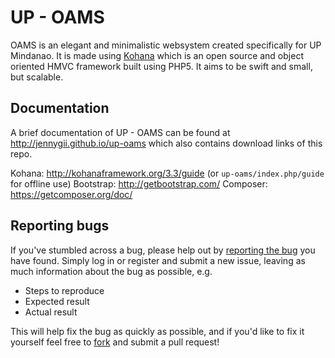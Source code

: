 # UP - OAMS

OAMS is an elegant and minimalistic websystem created specifically for UP Mindanao. It is made using [Kohana](http://kohanaframework.org/) which is an open source and object oriented HMVC framework built using PHP5. It aims to be swift and small, but scalable.

## Documentation
A brief documentation of UP - OAMS can be found at <http://jennygii.github.io/up-oams> which also contains download links of this repo.

Kohana: <http://kohanaframework.org/3.3/guide> (or `up-oams/index.php/guide` for offline use)
Bootstrap: <http://getbootstrap.com/>
Composer: <https://getcomposer.org/doc/>

## Reporting bugs
If you've stumbled across a bug, please help out by [reporting the bug](https://github.com/jennygii/up-oams/issues) you have found. Simply log in or register and submit a new issue, leaving as much information about the bug as possible, e.g.

* Steps to reproduce
* Expected result
* Actual result

This will help fix the bug as quickly as possible, and if you'd like to fix it yourself feel free to [fork](https://github.com/jennygii/up-oams) and submit a pull request!
